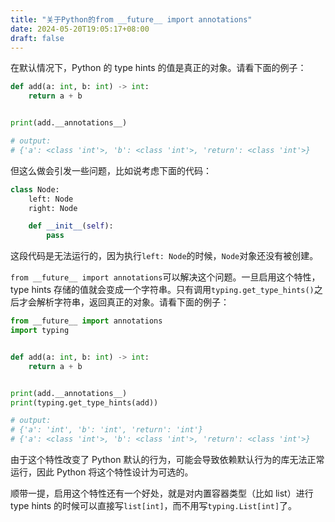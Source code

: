 ```yaml
---
title: "关于Python的from __future__ import annotations"
date: 2024-05-20T19:05:17+08:00
draft: false
---
```


在默认情况下，Python 的 type hints 的值是真正的对象。请看下面的例子：

```python
def add(a: int, b: int) -> int:
    return a + b


print(add.__annotations__)

# output:
# {'a': <class 'int'>, 'b': <class 'int'>, 'return': <class 'int'>}
```

但这么做会引发一些问题，比如说考虑下面的代码：

```python
class Node:
    left: Node
    right: Node

    def __init__(self):
        pass
```

这段代码是无法运行的，因为执行`left: Node`的时候，`Node`对象还没有被创建。

`from __future__ import annotations`可以解决这个问题。一旦启用这个特性，type hints 存储的值就会变成一个字符串。只有调用`typing.get_type_hints()`之后才会解析字符串，返回真正的对象。请看下面的例子：

```python
from __future__ import annotations
import typing


def add(a: int, b: int) -> int:
    return a + b


print(add.__annotations__)
print(typing.get_type_hints(add))

# output:
# {'a': 'int', 'b': 'int', 'return': 'int'}
# {'a': <class 'int'>, 'b': <class 'int'>, 'return': <class 'int'>}
```

由于这个特性改变了 Python 默认的行为，可能会导致依赖默认行为的库无法正常运行，因此 Python 将这个特性设计为可选的。

顺带一提，启用这个特性还有一个好处，就是对内置容器类型（比如 list）进行 type hints 的时候可以直接写`list[int]`，而不用写`typing.List[int]`了。

